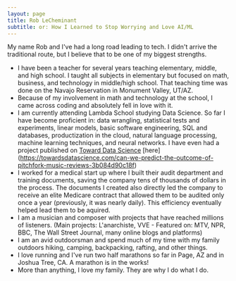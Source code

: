 ```yaml
---
layout: page
title: Rob LeCheminant
subtitle: or: How I Learned to Stop Worrying and Love AI/ML 
---
```


My name Rob and I've had a long road leading to tech. I didn't arrive the traditional route, but I believe that to be one of my biggest strengths. 

- I have been a teacher for several years teaching elementary, middle, and high school. I taught all subjects in elementary but focused on math, business, and technology in middle/high school. That teaching time was done on the Navajo Reservation in Monument Valley, UT/AZ. 
- Because of my involvement in math and technology at the school, I came across coding and absolutely fell in love with it.
- I am currently attending Lambda School studying Data Science. So far I have become proficient in: data wrangling, statistical tests and experiments, linear models, basic software engineering, SQL and databases, productization in the cloud, natural language processing, machine learning techniques, and neural networks. I have even had a project published on [Toward Data Science](https://towardsdatascience.com/) [here] (https://towardsdatascience.com/can-we-predict-the-outcome-of-pitchfork-music-reviews-3b084d90c18f) 
- I worked for a medical start up where I built their audit department and training documents, saving the company tens of thousands of dollars in the process. The documents I created also directly led the company to receive an elite Medicare contract that allowed them to be audited only once a year (previously, it was nearly daily). This efficiency eventually helped lead them to be aquired. 
- I am a musician and composer with projects that have reached millions of listeners. (Main projects: L'anarchiste, VVE - Featured on: MTV, NPR, BBC, The Wall Street Journal, many online blogs and platforms)
- I am an avid outdoorsman and spend much of my time with my family outdoors hiking, camping, backpacking, rafting, and other things.
- I love running and I've run two half marathons so far in Page, AZ and in Joshua Tree, CA. A marathon is in the works!
- More than anything, I love my family. They are why I do what I do.
